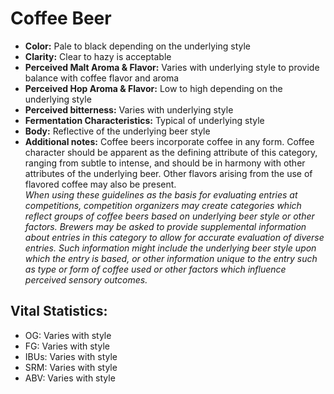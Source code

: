 # Coffee Beer

- **Color:** Pale to black depending on the underlying style
- **Clarity:** Clear to hazy is acceptable
- **Perceived Malt Aroma & Flavor:** Varies with underlying style to provide balance with coffee flavor and aroma
- **Perceived Hop Aroma & Flavor:** Low to high depending on the underlying style
- **Perceived bitterness:** Varies with underlying style
- **Fermentation Characteristics:** Typical of underlying style
- **Body:** Reflective of the underlying beer style
- **Additional notes:** Coffee beers incorporate coffee in any form. Coffee character should be apparent as the defining attribute of this category, ranging from subtle to intense, and should be in harmony with other attributes of the underlying beer. Other flavors arising from the use of flavored coffee may also be present.<br/>
_When using these guidelines as the basis for evaluating entries at competitions, competition organizers may create categories which reflect groups of coffee beers based on underlying beer style or other factors. Brewers may be asked to provide supplemental information about entries in this category to allow for accurate evaluation of diverse entries. Such information might include the underlying beer style upon which the entry is based, or other information unique to the entry such as type or form of coffee used or other factors which influence perceived sensory outcomes._

## Vital Statistics:

- OG: Varies with style 
- FG: Varies with style 
- IBUs: Varies with style 
- SRM: Varies with style 
- ABV: Varies with style 
